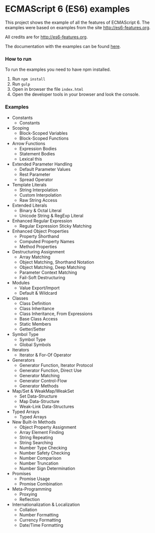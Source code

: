 # ECMAScript 6 (ES6) examples

This project shows the example of all the features of ECMAScript 6. The examples were based on examples from the site http://es6-features.org.

All credits are for http://es6-features.org.

The documentation with the examples can be found [here](https://gatosnake.github.io/es6-examples/).

### How to run

To run the examples you need to have npm installed.

1. Run `npm install`
2. Run `gulp`
3. Open in browser the file `index.html`
4. Open the developer tools in your browser and look the console.

### Examples
* Constants
	* Constants
* Scoping
	* Block-Scoped Variables
	* Block-Scoped Functions
* Arrow Functions
	* Expression Bodies
	* Statement Bodies
	* Lexical this
* Extended Parameter Handling
	* Default Parameter Values
	* Rest Parameter
	* Spread Operator
* Template Literals
	* String Interpolation
	* Custom Interpolation
	* Raw String Access
* Extended Literals
	* Binary & Octal Literal
	* Unicode String & RegExp Literal
* Enhanced Regular Expression
	* Regular Expression Sticky Matching
* Enhanced Object Properties
	* Property Shorthand
	* Computed Property Names
	* Method Properties   
* Destructuring Assignment
	* Array Matching
	* Object Matching, Shorthand Notation
	* Object Matching, Deep Matching
	* Parameter Context Matching
	* Fail-Soft Destructuring
* Modules
	* Value Export/Import
	* Default & Wildcard
* Classes
	* Class Definition
	* Class Inheritance
	* Class Inheritance, From Expressions
	* Base Class Access
	* Static Members
	* Getter/Setter
* Symbol Type
	* Symbol Type
	* Global Symbols
* Iterators  
	* Iterator & For-Of Operator
* Generators
	* Generator Function, Iterator Protocol
	* Generator Function, Direct Use
	* Generator Matching
	* Generator Control-Flow
	* Generator Methods
* Map/Set & WeakMap/WeakSet
	* Set Data-Structure
	* Map Data-Structure
	* Weak-Link Data-Structures
* Typed Arrays
	* Typed Arrays
* New Built-In Methods
	* Object Property Assignment
	* Array Element Finding
	* String Repeating
	* String Searching
	* Number Type Checking
	* Number Safety Checking
	* Number Comparison
	* Number Truncation
	* Number Sign Determination
* Promises
	* Promise Usage
	* Promise Combination
* Meta-Programming
	* Proxying
	* Reflection
* Internationalization & Localization
	* Collation
	* Number Formatting
	* Currency Formatting
	* Date/Time Formatting
